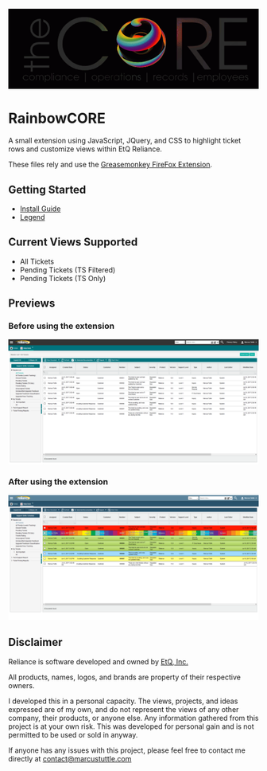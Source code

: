 <p align="center">
  <img src="https://github.com/MarcusNTuttle/RainbowCORE/blob/master/images/RainbowCore_Animated.gif?raw=true" alt="RainbowCORE"/>
</p>

# RainbowCORE

A small extension using JavaScript, JQuery, and CSS to highlight ticket rows and customize views within EtQ Reliance. 

These files rely and use the [Greasemonkey FireFox Extension](https://addons.mozilla.org/en-US/firefox/addon/greasemonkey/). 

## Getting Started

* [Install Guide](RainbowCORE_Install_Guide.pdf)
* [Legend](RainbowCore_Legend.png)

## Current Views Supported

- All Tickets
- Pending Tickets (TS Filtered)
- Pending Tickets (TS Only)

## Previews

### Before using the extension
![](images/View_Before.png)

### After using the extension
![](images/View_After.png)

## Disclaimer 

Reliance is software developed and owned by [EtQ, Inc.](http://www.etq.com/)

All products, names, logos, and brands are property of their respective owners.

I developed this in a personal capacity. The views, projects, and ideas expressed are of my own, and do not represent the views of any other company, their products, or anyone else. Any information gathered from this project is at your own risk. This was developed for personal gain and is not permitted to be used or sold in anyway.

If anyone has any issues with this project, please feel free to contact me directly at contact@marcustuttle.com


